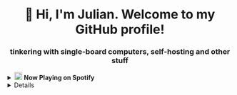 <h1 align="center">👋 Hi, I'm Julian. Welcome to my GitHub profile!</h1>
<h3 align="center">tinkering with single-board computers, self-hosting and other stuff</h3>


<details>
    <summary><img height="18" width="18" src="https://cdn.jsdelivr.net/npm/simple-icons@v3/icons/spotify.svg" /> <b>Now Playing on Spotify</b></summary>
    <a href="https://spotify-nowplaying-vantriel.vercel.app/now-playing?open">
        <img src="https://spotify-nowplaying-vantriel.vercel.app/now-playing" width="256" height="64" alt="Now Playing">
    </a>
</details>
<details>

    <summary>:zap: Github Stats</summary>

    <img align="left" src="https://github-readme-stats.vercel.app/api?username=vantriel&show_icons=true" alt="vantriel" />

</details>



